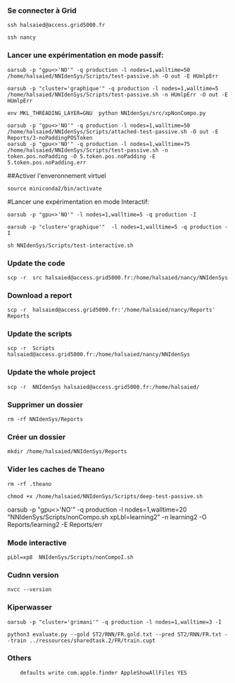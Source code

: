 ### Se connecter à Grid
```
ssh halsaied@access.grid5000.fr
```
```
ssh nancy
```
### Lancer une expérimentation en mode passif:
```
oarsub -p "gpu<>'NO'" -q production -l nodes=1,walltime=50 /home/halsaied/NNIdenSys/Scripts/test-passive.sh -O out -E HUmlpErr
```
```
oarsub -p "cluster='graphique'" -q production -l nodes=1,walltime=5 /home/halsaied/NNIdenSys/Scripts/test-passive.sh -n HUmlpErr -O out -E HUmlpErr
```
```
env MKL_THREADING_LAYER=GNU  python NNIdenSys/src/xpNonCompo.py
```
```
oarsub -p "gpu<>'NO'" -q production -l nodes=1,walltime=50 /home/halsaied/NNIdenSys/Scripts/attached-test-passive.sh -O out -E Reports/3-noPaddingPOSToken
oarsub -p "gpu<>'NO'" -q production -l nodes=1,walltime=75 /home/halsaied/NNIdenSys/Scripts/test-passive.sh -n token.pos.noPadding -O 5.token.pos.noPadding -E 5.token.pos.noPadding.err
```
##Activer l'enveronnement virtuel
```
source miniconda2/bin/activate
```
#Lancer une expérimentation en mode Interactif:
```
oarsub -p "gpu<>'NO'" -l nodes=1,walltime=5 -q production -I
```
```
oarsub -p "cluster='graphique'"  -l nodes=1,walltime=5 -q production -I
```
```
sh NNIdenSys/Scripts/test-interactive.sh
```
### Update the code
```
scp -r  src halsaied@access.grid5000.fr:/home/halsaied/nancy/NNIdenSys
```
### Download a report
```
scp -r  halsaied@access.grid5000.fr:'/home/halsaied/nancy/Reports' Reports
```
### Update the scripts
```
scp -r  Scripts halsaied@access.grid5000.fr:/home/halsaied/nancy/NNIdenSys
```
### Update the whole project
```
scp -r  NNIdenSys halsaied@access.grid5000.fr:/home/halsaied/
```
### Supprimer un dossier
```
rm -rf NNIdenSys/Reports
```
### Créer un dossier
```
mkdir /home/halsaied/NNIdenSys/Reports
```
### Vider les caches de Theano
``` 
rm -rf .theano
```
```
chmod +x /home/halsaied/NNIdenSys/Scripts/deep-test-passive.sh
```


oarsub -p "gpu<>'NO'" -q production -l nodes=1,walltime=20 "NNIdenSys/Scripts/nonCompo.sh xpLbl=learning2" -n learning2 -O Reports/learning2 -E Reports/err

### Mode interactive
```
pLbl=xp8  NNIdenSys/Scripts/nonCompoI.sh
```

### Cudnn version
```
nvcc --version
```
### Kiperwasser
```
oarsub -p "cluster='grimani'" -q production -l nodes=1,walltime=3 -I
```

```
python3 evaluate.py --gold ST2/RNN/FR.gold.txt --pred ST2/RNN/FR.txt --train ../ressources/sharedtask.2/FR/train.cupt
```

### Others
```
    defaults write com.apple.finder AppleShowAllFiles YES
```